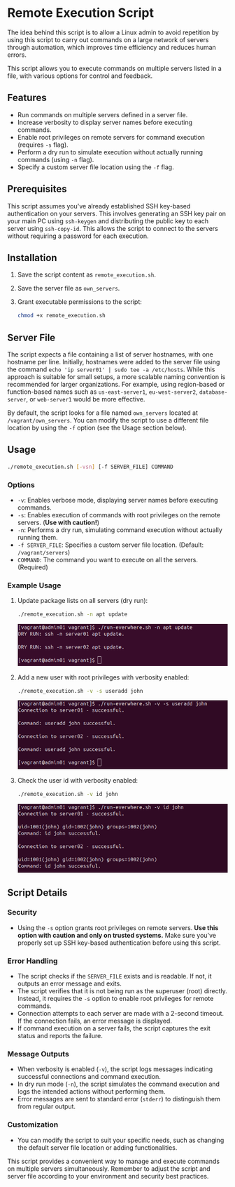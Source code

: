 # Remote Execution Script

The idea behind this script is to allow a Linux admin to avoid repetition by using this script to carry out commands on a large network of servers through automation, which improves time efficiency and reduces human errors.

This script allows you to execute commands on multiple servers listed in a file, with various options for control and feedback.

## Features

- Run commands on multiple servers defined in a server file.
- Increase verbosity to display server names before executing commands.
- Enable root privileges on remote servers for command execution (requires `-s` flag).
- Perform a dry run to simulate execution without actually running commands (using `-n` flag).
- Specify a custom server file location using the `-f` flag.

## Prerequisites

This script assumes you've already established SSH key-based authentication on your servers. This involves generating an SSH key pair on your main PC using `ssh-keygen` and distributing the public key to each server using `ssh-copy-id`. This allows the script to connect to the servers without requiring a password for each execution.

## Installation

1. Save the script content as `remote_execution.sh`.
2. Save the server file as `own_servers`.
3. Grant executable permissions to the script:

   ```bash
   chmod +x remote_execution.sh
   ```

## Server File

The script expects a file containing a list of server hostnames, with one hostname per line. Initially, hostnames were added to the server file using the command `echo 'ip server01' | sudo tee -a /etc/hosts`. While this approach is suitable for small setups, a more scalable naming convention is recommended for larger organizations. For example, using region-based or function-based names such as `us-east-server1`, `eu-west-server2`, `database-server`, or `web-server1` would be more effective.

By default, the script looks for a file named `own_servers` located at `/vagrant/own_servers`. You can modify the script to use a different file location by using the `-f` option (see the Usage section below).

## Usage

```bash
./remote_execution.sh [-vsn] [-f SERVER_FILE] COMMAND
```

### Options

- `-v`: Enables verbose mode, displaying server names before executing commands.
- `-s`: Enables execution of commands with root privileges on the remote servers. (**Use with caution!**)
- `-n`: Performs a dry run, simulating command execution without actually running them.
- `-f SERVER_FILE`: Specifies a custom server file location. (Default: `/vagrant/servers`)
- `COMMAND`: The command you want to execute on all the servers. (Required)

### Example Usage

1. Update package lists on all servers (dry run):

   ```bash
   ./remote_execution.sh -n apt update
   ```

   ![Screenshot of a terminal window displaying the remote_execution.sh script performing a dry run](./dry_run.png)

2. Add a new user with root privileges with verbosity enabled:

   ```bash
   ./remote_execution.sh -v -s useradd john
   ```

   ![Screenshot of a terminal window displaying the remote_execution.sh script creating a new user called john](./create_user.png)

3. Check the user id with verbosity enabled:

   ```bash
   ./remote_execution.sh -v id john
   ```

   ![Screenshot of a terminal window displaying the remote_execution.sh script showing the id of user john](./id_user.png)

## Script Details

### Security

- Using the `-s` option grants root privileges on remote servers. **Use this option with caution and only on trusted systems.** Make sure you've properly set up SSH key-based authentication before using this script.

### Error Handling

- The script checks if the `SERVER_FILE` exists and is readable. If not, it outputs an error message and exits.
- The script verifies that it is not being run as the superuser (root) directly. Instead, it requires the `-s` option to enable root privileges for remote commands.
- Connection attempts to each server are made with a 2-second timeout. If the connection fails, an error message is displayed.
- If command execution on a server fails, the script captures the exit status and reports the failure.

### Message Outputs

- When verbosity is enabled (`-v`), the script logs messages indicating successful connections and command execution.
- In dry run mode (`-n`), the script simulates the command execution and logs the intended actions without performing them.
- Error messages are sent to standard error (`stderr`) to distinguish them from regular output.

### Customization

- You can modify the script to suit your specific needs, such as changing the default server file location or adding functionalities.

This script provides a convenient way to manage and execute commands on multiple servers simultaneously. Remember to adjust the script and server file according to your environment and security best practices.
